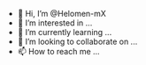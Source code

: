 - 👋 Hi, I’m @Helomen-mX
- 👀 I’m interested in ...
- 🌱 I’m currently learning ...
- 💞️ I’m looking to collaborate on ...
- 📫 How to reach me ...

<!---
Helomen-mX/Helomen-mX is a ✨ special ✨ repository because its `README.md` (this file) appears on your GitHub profile.
You can click the Preview link to take a look at your changes.
--->
